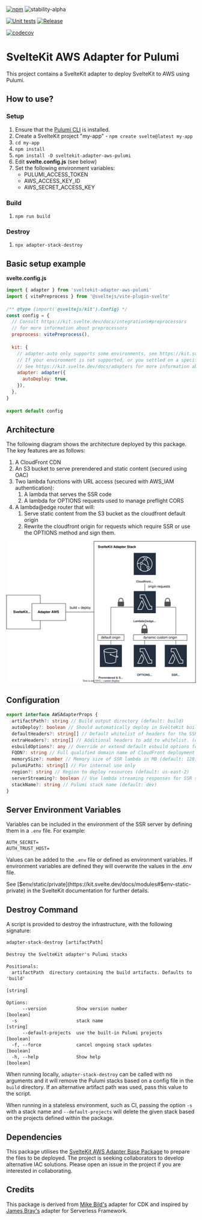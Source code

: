 [![npm](https://img.shields.io/npm/v/sveltekit-adapter-aws-pulumi)](https://www.npmjs.com/package/sveltekit-adapter-aws-pulumi)
![stability-alpha](https://img.shields.io/badge/stability-alpha-f4d03f.svg)

[![Unit tests](https://github.com/Data-Only-Greater/sveltekit-adapter-aws-pulumi/actions/workflows/unit_tests.yml/badge.svg)](https://github.com/Data-Only-Greater/sveltekit-adapter-aws-pulumi/actions/workflows/unit_tests.yml)
[![Release](https://github.com/Data-Only-Greater/sveltekit-adapter-aws-pulumi/actions/workflows/release.yml/badge.svg)](https://github.com/Data-Only-Greater/sveltekit-adapter-aws-pulumi/actions/workflows/release.yml)

[![codecov](https://codecov.io/github/Data-Only-Greater/sveltekit-adapter-aws-pulumi/branch/main/graph/badge.svg?token=LIENVYALUL)](https://app.codecov.io/github/Data-Only-Greater/sveltekit-adapter-aws-pulumi)

# SvelteKit AWS Adapter for Pulumi

This project contains a SvelteKit adapter to deploy SvelteKit to AWS using
Pulumi.

## How to use?

### Setup

1. Ensure that the [Pulumi CLI](https://www.pulumi.com/docs/install/) is installed.
1. Create a SvelteKit project "my-app" - `npm create svelte@latest my-app`
1. `cd my-app`
1. `npm install`
1. `npm install -D sveltekit-adapter-aws-pulumi`
1. Edit **svelte.config.js** (see below)
1. Set the following environment variables:
   - PULUMI_ACCESS_TOKEN
   - AWS_ACCESS_KEY_ID
   - AWS_SECRET_ACCESS_KEY

### Build

1. `npm run build`

### Destroy

1. `npx adapter-stack-destroy`

## Basic setup example

**svelte.config.js**

```javascript
import { adapter } from 'sveltekit-adapter-aws-pulumi'
import { vitePreprocess } from '@sveltejs/vite-plugin-svelte'

/** @type {import('@sveltejs/kit').Config} */
const config = {
  // Consult https://kit.svelte.dev/docs/integrations#preprocessors
  // for more information about preprocessors
  preprocess: vitePreprocess(),

  kit: {
    // adapter-auto only supports some environments, see https://kit.svelte.dev/docs/adapter-auto for a list.
    // If your environment is not supported, or you settled on a specific environment, switch out the adapter.
    // See https://kit.svelte.dev/docs/adapters for more information about adapters.
    adapter: adapter({
      autoDeploy: true,
    }),
  },
}

export default config
```

## Architecture

The following diagram shows the architecture deployed by this package. The key
features are as follows:

1. A CloudFront CDN
1. An S3 bucket to serve prerendered and static content (secured using OAC)
1. Two lambda functions with URL access (secured with AWS_IAM authentication):
   1. A lambda that serves the SSR code
   2. A lambda for OPTIONS requests used to manage preflight CORS
1. A lambda@edge router that will:
   1. Serve static content from the S3 bucket as the cloudfront default origin
   2. Rewrite the cloudfront origin for requests which require SSR or use the
      OPTIONS method and sign them.

![Architecture](architecture.svg)

## Configuration

```typescript
export interface AWSAdapterProps {
  artifactPath?: string // Build output directory (default: build)
  autoDeploy?: boolean // Should automatically deploy in SvelteKit build step (default: false)
  defaultHeaders?: string[] // Default whitelist of headers for the SSR server. (default: ['Accept','Accept-Language','If-None-Match','Host','Origin','Referer','X-Forwarded-Host'])
  extraHeaders?: string[] // Additional headers to add to whitelist. (default: [])
  esbuildOptions?: any // Override or extend default esbuild options for the SSR server. Supports `external` (default `['node:*']`), `format` (default `cjs`), `target` (default `node18`), `banner` (default `{}`).
  FQDN?: string // Full qualified domain name of CloudFront deployment (e.g. demo.example.com)
  memorySize?: number // Memory size of SSR lambda in MB (default: 128)
  pulumiPaths: string[] // For internal use only
  region?: string // Region to deploy resources (default: us-east-2)
  serverStreaming?: boolean // Use lambda streaming responses for SSR server (default: false)
  stackName?: string // Pulumi stack name (default: dev)
}
```

## Server Environment Variables

Variables can be included in the environment of the SSR server by defining them
in a `.env` file. For example:

```.env
AUTH_SECRET=
AUTH_TRUST_HOST=
```

Values can be added to the `.env` file or defined as environment
variables. If environment variables are defined they will overwrite the values
in the .env file.

See [$env/static/private](https://kit.svelte.dev/docs/modules#$env-static-private)
in the SvelteKit documentation for further details.

## Destroy Command

A script is provided to destroy the infrastructure, with the following
signature:

```
adapter-stack-destroy [artifactPath]

Destroy the SvelteKit adapter's Pulumi stacks

Positionals:
  artifactPath  directory containing the build artifacts. Defaults to 'build'
                                                                        [string]

Options:
      --version           Show version number                          [boolean]
  -s                      stack name                                    [string]
      --default-projects  use the built-in Pulumi projects             [boolean]
  -f, --force             cancel ongoing stack updates                 [boolean]
  -h, --help              Show help                                    [boolean]
```

When running locally, `adapter-stack-destroy` can be called with no arguments
and it will remove the Pulumi stacks based on a config file in the `build`
directory. If an alternative artifact path was used, pass this value to the
script.

When running in a stateless environment, such as CI, passing the option `-s`
with a stack name and `--default-projects` will delete the given stack based
on the projects defined within the package.

## Dependencies

This package utilises the [SvelteKit AWS Adapter Base
Package](https://github.com/Data-Only-Greater/sveltekit-adapter-aws-base) to
prepare the files to be deployed. The project is seeking collaborators to
develop alternative IAC solutions. Please open an issue in the project if you
are interested in collaborating.

## Credits

This package is derived from [Mike Bild's](https://github.com/MikeBild/sveltekit-adapter-aws) adapter for CDK and
inspired by [James Bray's](https://github.com/yarbsemaj/sveltekit-adapter-lambda) adapter for Serverless
Framework.
